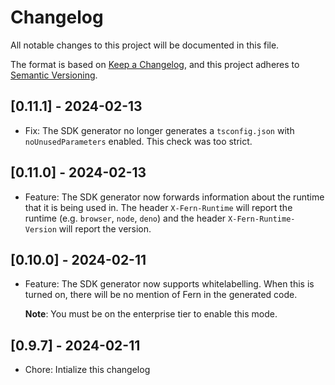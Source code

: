 # Changelog

All notable changes to this project will be documented in this file.

The format is based on [Keep a Changelog](https://keepachangelog.com/en/1.0.0/),
and this project adheres to [Semantic Versioning](https://semver.org/spec/v2.0.0.html).

## [0.11.1] - 2024-02-13
- Fix: The SDK generator no longer generates a `tsconfig.json` with `noUnusedParameters` 
  enabled. This check was too strict. 

## [0.11.0] - 2024-02-13
- Feature: The SDK generator now forwards information about the runtime that it is being 
  used in. The header `X-Fern-Runtime` will report the runtime (e.g. `browser`, `node`, `deno`)
  and the header `X-Fern-Runtime-Version` will report the version. 

## [0.10.0] - 2024-02-11
- Feature: The SDK generator now supports whitelabelling. When this is turned on, 
  there will be no mention of Fern in the generated code. 

  **Note**: You must be on the enterprise tier to enable this mode. 

## [0.9.7] - 2024-02-11

- Chore: Intialize this changelog
